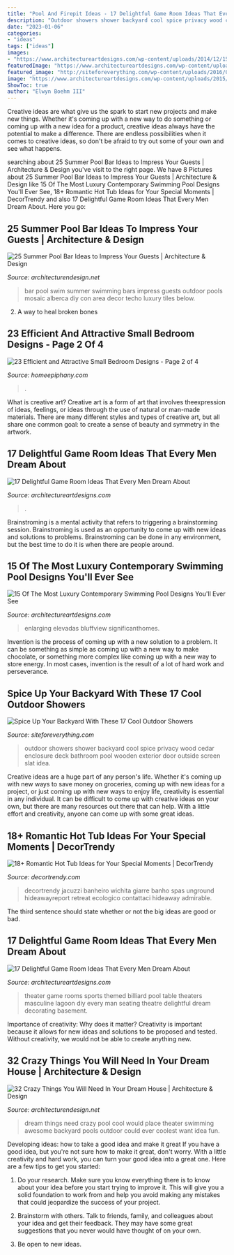 ```yaml
---
title: "Pool And Firepit Ideas - 17 Delightful Game Room Ideas That Every Men Dream About"
description: "Outdoor showers shower backyard cool spice privacy wood cedar enclosure deck bathroom pool wooden exterior door outside screen slat idea"
date: "2023-01-06"
categories:
- "ideas"
tags: ["ideas"]
images:
- "https://www.architectureartdesigns.com/wp-content/uploads/2014/12/15-Of-The-Most-Luxury-Contemporary-Swimming-Pool-Designs-Youll-Ever-See-4.jpg"
featuredImage: "https://www.architectureartdesigns.com/wp-content/uploads/2015/10/159.jpg"
featured_image: "http://siteforeverything.com/wp-content/uploads/2016/04/Outdoor-Shower-14.jpg"
image: "https://www.architectureartdesigns.com/wp-content/uploads/2015/10/213.jpg"
ShowToc: true
author: "Elwyn Boehm III"
---
```



Creative ideas are what give us the spark to start new projects and make new things. Whether it's coming up with a new way to do something or coming up with a new idea for a product, creative ideas always have the potential to make a difference. There are endless possibilities when it comes to creative ideas, so don't be afraid to try out some of your own and see what happens.

	

		
searching about 25 Summer Pool Bar Ideas to Impress Your Guests | Architecture &amp; Design you've visit to the right page. We have 8 Pictures about 25 Summer Pool Bar Ideas to Impress Your Guests | Architecture &amp; Design like 15 Of The Most Luxury Contemporary Swimming Pool Designs You&#039;ll Ever See, 18+ Romantic Hot Tub Ideas for Your Special Moments | DecorTrendy and also 17 Delightful Game Room Ideas That Every Men Dream About. Here you go:
		
    
## 25 Summer Pool Bar Ideas To Impress Your Guests | Architecture &amp; Design

<img loading=lazy src="http://cdn.architecturendesign.net/wp-content/uploads/2014/09/Summer-Pool-Bar-Ideas-3.jpg" onerror="this.onerror=null;this.src='https://tse4.mm.bing.net/th?id=OIP.r22WxhA3ieVWTJUrA-dJaAHaLH&amp;pid=15.1';" alt="25 Summer Pool Bar Ideas to Impress Your Guests | Architecture &amp; Design">

_Source: architecturendesign.net_

>bar pool swim summer swimming bars impress guests outdoor pools mosaic alberca diy con area decor techo luxury tiles below. 

	

2. A way to heal broken bones 

    
## 23 Efficient And Attractive Small Bedroom Designs - Page 2 Of 4

<img loading=lazy src="https://homeepiphany.com/wp-content/uploads/2015/06/23-Efficient-and-Attractive-Small-Bedroom-Designs-9.jpg" onerror="this.onerror=null;this.src='https://tse1.mm.bing.net/th?id=OIP.BFLUXWgvlIqidYsTfdEY-wHaJ4&amp;pid=15.1';" alt="23 Efficient and Attractive Small Bedroom Designs - Page 2 of 4">

_Source: homeepiphany.com_

>. 

	

What is creative art?
Creative art is a form of art that involves theexpression of ideas, feelings, or ideas through the use of natural or man-made materials. There are many different styles and types of creative art, but all share one common goal: to create a sense of beauty and symmetry in the artwork.

    
## 17 Delightful Game Room Ideas That Every Men Dream About

<img loading=lazy src="https://www.architectureartdesigns.com/wp-content/uploads/2015/10/159.jpg" onerror="this.onerror=null;this.src='https://tse3.mm.bing.net/th?id=OIP.yzYALztugXnVl04xu8ZhNAHaE3&amp;pid=15.1';" alt="17 Delightful Game Room Ideas That Every Men Dream About">

_Source: architectureartdesigns.com_

>. 

	

Brainstroming is a mental activity that refers to triggering a brainstorming session. Brainstroming is used as an opportunity to come up with new ideas and solutions to problems. Brainstroming can be done in any environment, but the best time to do it is when there are people around.

    
## 15 Of The Most Luxury Contemporary Swimming Pool Designs You&#039;ll Ever See

<img loading=lazy src="https://www.architectureartdesigns.com/wp-content/uploads/2014/12/15-Of-The-Most-Luxury-Contemporary-Swimming-Pool-Designs-Youll-Ever-See-4.jpg" onerror="this.onerror=null;this.src='https://tse4.mm.bing.net/th?id=OIP.6vfah9xf80fEnG1IP4MXVwHaE7&amp;pid=15.1';" alt="15 Of The Most Luxury Contemporary Swimming Pool Designs You&#039;ll Ever See">

_Source: architectureartdesigns.com_

>enlarging elevadas bluffview significanthomes. 

	

Invention is the process of coming up with a new solution to a problem. It can be something as simple as coming up with a new way to make chocolate, or something more complex like coming up with a new way to store energy. In most cases, invention is the result of a lot of hard work and perseverance.

    
## Spice Up Your Backyard With These 17 Cool Outdoor Showers

<img loading=lazy src="http://siteforeverything.com/wp-content/uploads/2016/04/Outdoor-Shower-14.jpg" onerror="this.onerror=null;this.src='https://tse3.mm.bing.net/th?id=OIP.BDr3IiVnvqgPbUsuLBi2OgHaJ4&amp;pid=15.1';" alt="Spice Up Your Backyard With These 17 Cool Outdoor Showers">

_Source: siteforeverything.com_

>outdoor showers shower backyard cool spice privacy wood cedar enclosure deck bathroom pool wooden exterior door outside screen slat idea. 

	

Creative ideas are a huge part of any person's life. Whether it's coming up with new ways to save money on groceries, coming up with new ideas for a project, or just coming up with new ways to enjoy life, creativity is essential in any individual. It can be difficult to come up with creative ideas on your own, but there are many resources out there that can help. With a little effort and creativity, anyone can come up with some great ideas.

    
## 18+ Romantic Hot Tub Ideas For Your Special Moments | DecorTrendy

<img loading=lazy src="https://decortrendy.com/wp-content/uploads/2020/02/Romantic-Hot-Tub-5.jpg" onerror="this.onerror=null;this.src='https://tse1.mm.bing.net/th?id=OIP.wFUVbFY9fP_nKHtfN3MYHgHaLG&amp;pid=15.1';" alt="18+ Romantic Hot Tub Ideas for Your Special Moments | DecorTrendy">

_Source: decortrendy.com_

>decortrendy jacuzzi banheiro wichita giarre banho spas unground hideawayreport retreat ecologico contattaci hideaway admirable. 

	

The third sentence should state whether or not the big ideas are good or bad.

    
## 17 Delightful Game Room Ideas That Every Men Dream About

<img loading=lazy src="https://www.architectureartdesigns.com/wp-content/uploads/2015/10/213.jpg" onerror="this.onerror=null;this.src='https://tse3.mm.bing.net/th?id=OIP.ltpUnpzCsXA9bFiqETricgHaFj&amp;pid=15.1';" alt="17 Delightful Game Room Ideas That Every Men Dream About">

_Source: architectureartdesigns.com_

>theater game rooms sports themed billiard pool table theaters masculine lagoon diy every man seating theatre delightful dream decorating basement. 

	

Importance of creativity: Why does it matter?
Creativity is important because it allows for new ideas and solutions to be proposed and tested. Without creativity, we would not be able to create anything new.

    
## 32 Crazy Things You Will Need In Your Dream House | Architecture &amp; Design

<img loading=lazy src="http://cdn.architecturendesign.net/wp-content/uploads/2014/09/things-in-your-dream-house-23.jpg" onerror="this.onerror=null;this.src='https://tse3.mm.bing.net/th?id=OIP.qWMCyqGC1OpH777g5cAKLQHaJQ&amp;pid=15.1';" alt="32 Crazy Things You Will Need In Your Dream House | Architecture &amp; Design">

_Source: architecturendesign.net_

>dream things need crazy pool cool would place theater swimming awesome backyard pools outdoor could ever coolest want idea fun. 

	

Developing ideas: how to take a good idea and make it great
If you have a good idea, but you're not sure how to make it great, don't worry. With a little creativity and hard work, you can turn your good idea into a great one.
Here are a few tips to get you started:

1. Do your research. Make sure you know everything there is to know about your idea before you start trying to improve it. This will give you a solid foundation to work from and help you avoid making any mistakes that could jeopardize the success of your project.

2. Brainstorm with others. Talk to friends, family, and colleagues about your idea and get their feedback. They may have some great suggestions that you never would have thought of on your own.

3. Be open to new ideas.

